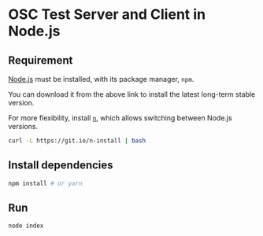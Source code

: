 
# OSC Test Server and Client in Node.js 

## Requirement

[Node.js](https://nodejs.org/en/) must be installed, with its package manager, `npm`.

You can download it from the above link to install the latest long-term stable version.

For more flexibility, install [`n`](https://github.com/mklement0/n-install), which allows switching between Node.js versions.

```sh
curl -L https://git.io/n-install | bash
```

## Install dependencies

```sh
npm install # or yarn
```

## Run

```sh
node index
```
